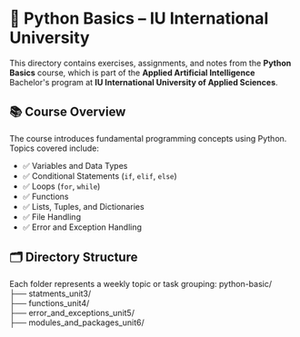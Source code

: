 # 🐍 Python Basics – IU International University

This directory contains exercises, assignments, and notes from the **Python Basics** course, which is part of the **Applied Artificial Intelligence** Bachelor's program at **IU International University of Applied Sciences**.

## 📚 Course Overview

The course introduces fundamental programming concepts using Python. Topics covered include:

- ✅ Variables and Data Types  
- ✅ Conditional Statements (`if`, `elif`, `else`)  
- ✅ Loops (`for`, `while`)  
- ✅ Functions  
- ✅ Lists, Tuples, and Dictionaries  
- ✅ File Handling  
- ✅ Error and Exception Handling  

## 🗂️ Directory Structure

Each folder represents a weekly topic or task grouping:
python-basic/<br>
├── statments_unit3/<br>
├── functions_unit4/<br>
├── error_and_exceptions_unit5/<br>
├── modules_and_packages_unit6/<br>


